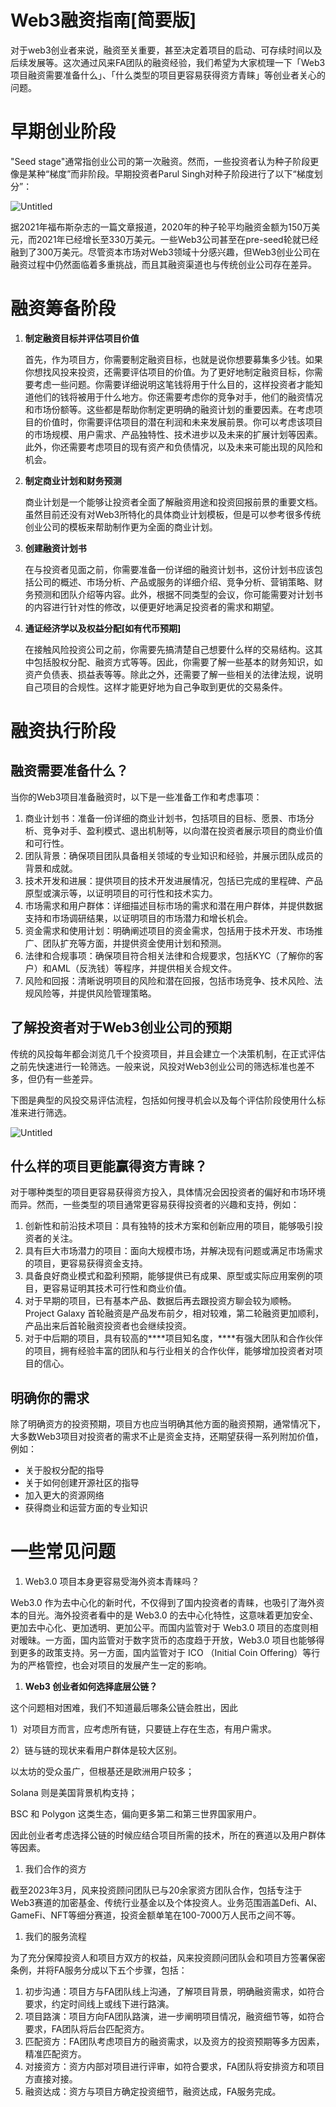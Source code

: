 # Web3融资指南[简要版]

对于web3创业者来说，融资至关重要，甚至决定着项目的启动、可存续时间以及后续发展等。这次通过风来FA团队的融资经验，我们希望为大家梳理一下「Web3项目融资需要准备什么」、「什么类型的项目更容易获得资方青睐」等创业者关心的问题。

# 早期创业阶段

"Seed stage"通常指创业公司的第一次融资。然而，一些投资者认为种子阶段更像是某种“梯度”而非阶段。早期投资者Parul Singh对种子阶段进行了以下“梯度划分”：

![Untitled](./img/Untitled.png)

据2021年福布斯杂志的一篇文章报道，2020年的种子轮平均融资金额为150万美元，而2021年已经增长至330万美元。一些Web3公司甚至在pre-seed轮就已经融到了300万美元。尽管资本市场对Web3领域十分感兴趣，但Web3创业公司在融资过程中仍然面临着多重挑战，而且其融资渠道也与传统创业公司存在差异。

# 融资筹备阶段

1. ****制定融资目标并评估项目价值****
    
    首先，作为项目方，你需要制定融资目标，也就是说你想要募集多少钱。如果你想找风投来投资，还需要评估项目的价值。为了更好地制定融资目标，你需要考虑一些问题。你需要详细说明这笔钱将用于什么目的，这样投资者才能知道他们的钱将被用于什么地方。你还需要考虑你的竞争对手，他们的融资情况和市场份额等。这些都是帮助你制定更明确的融资计划的重要因素。在考虑项目的价值时，你需要评估项目的潜在利润和未来发展前景。你可以考虑该项目的市场规模、用户需求、产品独特性、技术进步以及未来的扩展计划等因素。此外，你还需要考虑项目的现有资产和负债情况，以及未来可能出现的风险和机会。
    
2. ****制定商业计划和财务预测****
    
    商业计划是一个能够让投资者全面了解融资用途和投资回报前景的重要文档。虽然目前还没有对Web3所特化的具体商业计划模板，但是可以参考很多传统创业公司的模板来帮助制作更为全面的商业计划。
    
3. ****创建融资计划书****
    
    在与投资者见面之前，你需要准备一份详细的融资计划书，这份计划书应该包括公司的概述、市场分析、产品或服务的详细介绍、竞争分析、营销策略、财务预测和团队介绍等内容。此外，根据不同类型的会议，你可能需要对计划书的内容进行针对性的修改，以便更好地满足投资者的需求和期望。
    
4. ****通证经济学以及权益分配[如有代币预期]****
    
    在接触风险投资公司之前，你需要先搞清楚自己想要什么样的交易结构。这其中包括股权分配、融资方式等等。因此，你需要了解一些基本的财务知识，如资产负债表、损益表等等。除此之外，还需要了解一些相关的法律法规，说明自己项目的合规性。这样才能更好地为自己争取到更优的交易条件。
    

# ****融资执行阶段****

## 融资需要准备什么？

当你的Web3项目准备融资时，以下是一些准备工作和考虑事项：

1. 商业计划书：准备一份详细的商业计划书，包括项目的目标、愿景、市场分析、竞争对手、盈利模式、退出机制等，以向潜在投资者展示项目的商业价值和可行性。
2. 团队背景：确保项目团队具备相关领域的专业知识和经验，并展示团队成员的背景和成就。
3. 技术开发和进展：提供项目的技术开发进展情况，包括已完成的里程碑、产品原型或演示等，以证明项目的可行性和技术实力。
4. 市场需求和用户群体：详细描述目标市场的需求和潜在用户群体，并提供数据支持和市场调研结果，以证明项目的市场潜力和增长机会。
5. 资金需求和使用计划：明确阐述项目的资金需求，包括用于技术开发、市场推广、团队扩充等方面，并提供资金使用计划和预测。
6. 法律和合规事项：确保项目符合相关法律和合规要求，包括KYC（了解你的客户）和AML（反洗钱）等程序，并提供相关合规文件。
7. 风险和回报：清晰说明项目的风险和潜在回报，包括市场竞争、技术风险、法规风险等，并提供风险管理策略。

## ****了解投资者对于Web3创业公司的预期****

传统的风投每年都会浏览几千个投资项目，并且会建立一个决策机制，在正式评估之前先快速进行一轮筛选。一般来说，风投对Web3创业公司的筛选标准也差不多，但仍有一些差异。

下图是典型的风投交易评估流程，包括如何搜寻机会以及每个评估阶段使用什么标准来进行筛选。

![Untitled](./img/Untitled%201.png)

## 什么样的项目更能赢得资方青睐？

对于哪种类型的项目更容易获得资方投入，具体情况会因投资者的偏好和市场环境而异。然而，一些类型的项目通常更容易获得投资者的兴趣和支持，例如：

1. 创新性和前沿技术项目：具有独特的技术方案和创新应用的项目，能够吸引投资者的关注。
2. 具有巨大市场潜力的项目：面向大规模市场，并解决现有问题或满足市场需求的项目，更容易获得资金支持。
3. 具备良好商业模式和盈利预期，能够提供已有成果、原型或实际应用案例的项目，更容易证明其技术可行性和商业价值。
4. 对于早期的项目，已有基本产品、数据后再去跟投资方聊会较为顺畅。Project Galaxy 首轮融资是产品发布前夕，相对较难，第二轮融资更加顺利，产品出来后首轮融资投资者也会继续投资。
5. 对于中后期的项目，具有较高的****项目知名度，****有强大团队和合作伙伴的项目，拥有经验丰富的团队和与行业相关的合作伙伴，能够增加投资者对项目的信心。

## 明确你的需求

除了明确资方的投资预期，项目方也应当明确其他方面的融资预期，通常情况下，大多数Web3项目对投资者的需求不止是资金支持，还期望获得一系列附加价值，例如：

- 关于股权分配的指导
- 关于如何创建开源社区的指导
- 加入更大的资源网络
- 获得商业和运营方面的专业知识

# 一些常见问题

1. Web3.0 项目本身更容易受海外资本青睐吗？

Web3.0 作为去中心化的新时代，不仅得到了国内投资者的青睐，也吸引了海外资本的目光。海外投资者看中的是 Web3.0 的去中心化特性，这意味着更加安全、更加去中心化、更加透明、更加公平。而国内监管对于 Web3.0 项目的态度则相对暧昧。一方面，国内监管对于数字货币的态度趋于开放，Web3.0 项目也能够得到更多的政策支持。另一方面，国内监管对于 ICO （Initial Coin Offering）等行为的严格管控，也会对项目的发展产生一定的影响。

1. ****Web3 创业者如何选择底层公链？****

这个问题相对困难，我们不知道最后哪条公链会胜出，因此

1）对项目方而言，应考虑所有链，只要链上存在生态，有用户需求。

2）链与链的现状来看用户群体是较大区别。

以太坊的受众虽广，但根基还是欧洲用户较多；

Solana 则是美国背景机构支持；

BSC 和 Polygon 这类生态，偏向更多第二和第三世界国家用户。

因此创业者考虑选择公链的时候应结合项目所需的技术，所在的赛道以及用户群体等因素。

1. 我们合作的资方

截至2023年3月，风来投资顾问团队已与20余家资方团队合作，包括专注于Web3赛道的加密基金、传统行业基金以及个体投资人。业务范围涵盖Defi、AI、GameFi、NFT等细分赛道，投资金额单笔在100-7000万人民币之间不等。

1. 我们的服务流程

为了充分保障投资人和项目方双方的权益，风来投资顾问团队会和项目方签署保密条例，并将FA服务分成以下五个步骤，包括：

1. 初步沟通：项目方与FA团队线上沟通，了解项目背景，明确融资需求，如符合要求，约定时间线上或线下进行路演。
2. 项目路演：项目方向FA团队路演，进一步阐明项目情况，融资细节等，如符合要求，FA团队将后台匹配资方。
3. 匹配资方：FA团队考虑项目方的融资需求，以及资方的投资预期等多方因素，精准匹配资方。
4. 对接资方：资方内部对项目进行评审，如符合要求，FA团队将安排资方和项目方直接对接。
5. 融资达成：资方与项目方确定投资细节，融资达成，FA服务完成。